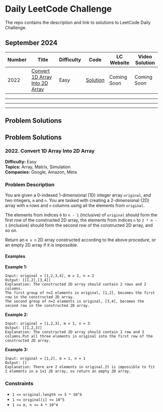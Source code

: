 # Daily LeetCode Challenge

The repo contains the description and link to solutions to LeetCode Daily Challenge.

## September 2024

| Number | Title                                                                  | Difficulty | Code                                                | LC Website  | Video Solution |
| ------ | ---------------------------------------------------------------------- | ---------- | --------------------------------------------------- | ----------- | -------------- |
| 2022   | [Convert 1D Array Into 2D Array](#2022-convert-1d-array-into-2d-array) | Easy       | [Solution](2022.Convert_1D_Array_Into_2D_Array.cpp) | Coming Soon | Coming Soon    |

---

---

---

## Problem Solutions

## Problem Solutions

### 2022. Convert 1D Array Into 2D Array

**Difficulty:** Easy  
**Topics:** Array, Matrix, Simulation  
**Companies:** Google, Amazon, Meta

### Problem Description

You are given a 0-indexed 1-dimensional (1D) integer array `original`, and two integers, `m` and `n`. You are tasked with creating a 2-dimensional (2D) array with `m` rows and `n` columns using all the elements from `original`.

The elements from indices `0` to `n - 1` (inclusive) of `original` should form the first row of the constructed 2D array, the elements from indices `n` to `2 * n - 1` (inclusive) should form the second row of the constructed 2D array, and so on.

Return an `m x n` 2D array constructed according to the above procedure, or an empty 2D array if it is impossible.

#### Examples

**Example 1:**

```text
Input: original = [1,2,3,4], m = 2, n = 2
Output: [[1,2],[3,4]]
Explanation: The constructed 2D array should contain 2 rows and 2 columns.
The first group of n=2 elements in original, [1,2], becomes the first row in the constructed 2D array.
The second group of n=2 elements in original, [3,4], becomes the second row in the constructed 2D array.
```

**Example 2:**

```text
Input: original = [1,2,3], m = 1, n = 3
Output: [[1,2,3]]
Explanation: The constructed 2D array should contain 1 row and 3 columns.Put all three elements in original into the first row of the constructed 2D array.
```

**Example 3:**

```text
Input: original = [1,2], m = 1, n = 1
Output: []
Explanation: There are 2 elements in original.It is impossible to fit 2 elements in a 1x1 2D array, so return an empty 2D array.
```

### Constraints

- `1 <= original.length <= 5 * 10^4`
- `1 <= original[i] <= 10^5`
- `1 <= m, n <= 4 * 10^4`
